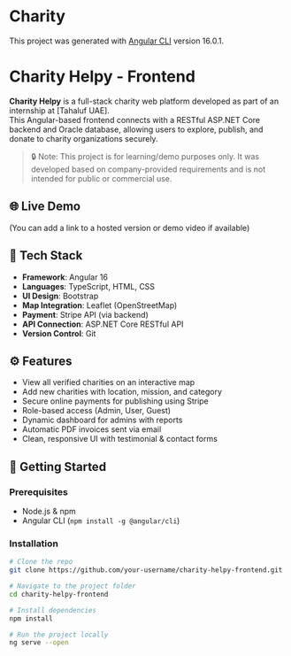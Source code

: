 # Charity

This project was generated with [Angular CLI](https://github.com/angular/angular-cli) version 16.0.1.
# Charity Helpy - Frontend

**Charity Helpy** is a full-stack charity web platform developed as part of an internship at [Tahaluf UAE].  
This Angular-based frontend connects with a RESTful ASP.NET Core backend and Oracle database, allowing users to explore, publish, and donate to charity organizations securely.

> 🔒 Note: This project is for learning/demo purposes only. It was developed based on company-provided requirements and is not intended for public or commercial use.

## 🌐 Live Demo
(You can add a link to a hosted version or demo video if available)

## 🧰 Tech Stack

- **Framework**: Angular 16
- **Languages**: TypeScript, HTML, CSS
- **UI Design**: Bootstrap
- **Map Integration**: Leaflet (OpenStreetMap)
- **Payment**: Stripe API (via backend)
- **API Connection**: ASP.NET Core RESTful API
- **Version Control**: Git

## ⚙️ Features

- View all verified charities on an interactive map
- Add new charities with location, mission, and category
- Secure online payments for publishing using Stripe
- Role-based access (Admin, User, Guest)
- Dynamic dashboard for admins with reports
- Automatic PDF invoices sent via email
- Clean, responsive UI with testimonial & contact forms

## 🚀 Getting Started

### Prerequisites
- Node.js & npm
- Angular CLI (`npm install -g @angular/cli`)

### Installation

```bash
# Clone the repo
git clone https://github.com/your-username/charity-helpy-frontend.git

# Navigate to the project folder
cd charity-helpy-frontend

# Install dependencies
npm install

# Run the project locally
ng serve --open
